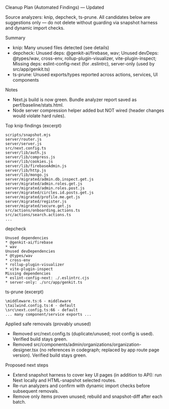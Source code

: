 Cleanup Plan (Automated Findings) — Updated

Source analyzers: knip, depcheck, ts-prune. All candidates below are suggestions only — do not delete without guarding via snapshot harness and dynamic import checks.

Summary
- knip: Many unused files detected (see details)
- depcheck: Unused deps: @genkit-ai/firebase, wav; Unused devDeps: @types/wav, cross-env, rollup-plugin-visualizer, vite-plugin-inspect; Missing deps: eslint-config-next (for .eslintrc), server-only (used by src/app/genkit.ts)
- ts-prune: Unused exports/types reported across actions, services, UI components

Notes
- Next.js build is now green. Bundle analyzer report saved as perf/baseline/stats.html.
- Node server compression helper added but NOT wired (header changes would violate hard rules).

Top knip findings (excerpt)
```
scripts/snapshot.mjs
server/router.js
server/server.js
src/next.config.ts
server/lib/auth.js
server/lib/compress.js
server/lib/cookies.js
server/lib/firebaseAdmin.js
server/lib/http.js
server/lib/mongo.js
server/migrated/admin.db.inspect.get.js
server/migrated/admin.roles.get.js
server/migrated/admin.roles.post.js
server/migrated/circles.id.posts.get.js
server/migrated/profile.me.get.js
server/migrated/register.js
server/migrated/secure.get.js
src/actions/onboarding.actions.ts
src/actions/search.actions.ts
...
```

depcheck
```
Unused dependencies
* @genkit-ai/firebase
* wav
Unused devDependencies
* @types/wav
* cross-env
* rollup-plugin-visualizer
* vite-plugin-inspect
Missing dependencies
* eslint-config-next: ./.eslintrc.cjs
* server-only: ./src/app/genkit.ts
```

ts-prune (excerpt)
```
\middleware.ts:6 - middleware
\tailwind.config.ts:4 - default
\src\next.config.ts:66 - default
... many component/service exports ...
```

Applied safe removals (provably unused)
- Removed src/next.config.ts (duplicate/unused; root config is used). Verified build stays green.
- Removed src/components/admin/organizations/organization-designer.tsx (no references in codegraph; replaced by app route page version). Verified build stays green.

Proposed next steps
- Extend snapshot harness to cover key UI pages (in addition to API): run Next locally and HTML-snapshot selected routes.
- Re-run analyzers and confirm with dynamic import checks before subsequent removals.
- Remove only items proven unused; rebuild and snapshot-diff after each batch.

